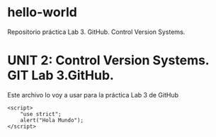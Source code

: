 # hello-world
Repositorio práctica Lab 3. GitHub. Control Version Systems.

<!DOCTYPE html>
<html lang="es">

<head>
    <meta charset="UTF-8">
    <meta name="viewport" content="width=device-width, initial-scale=1.0">
    <title>Hola Mundo para módulo Despliegue de Aplicaciones Web</title>
</head>

<body>
    <h1>UNIT 2: Control Version Systems. GIT Lab 3.GitHub.</h1>
    <p>Este archivo lo voy a usar para la práctica Lab 3 de GitHub</p>

    <script>
        "use strict";
        alert("Hola Mundo");
    </script>
</body>

</html>
